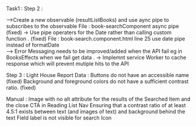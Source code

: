 Task1 :
Step 2 :

-->Create a new observable (resultListBooks) and use aync pipe to subscribes to the observable
File : book-searchComponent async pipe (fixed)
-> Use pipe operaters for the Date rather than calling custom function . (fixed)
File : book-search.component.html line 25 use date pipe instead of formatDate  
--> Error Messaging needs to be improved/added when the API fail eg in BooksEffects when we fail get data .
-> Implemnt service Worker to cache response which will prevent mutiple hits to the API

Step 3 :
Light House Report Data :
Buttons do not have an accessible name (fixed)
Background and foreground colors do not have a sufficient contrast ratio. (fixed)

Manual :
Image with no alt attribute for the results of the Searched Item and the close CTA in Reading List Nav
Ensuring that a contrast ratio of at least 4.5:1 exists between text (and images of text) and background behind the text
Field label is not visible for search Icon
